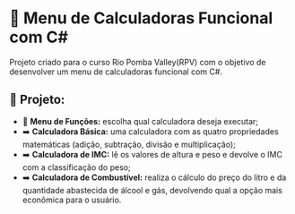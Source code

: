 # 📔 Menu de Calculadoras Funcional com C#

Projeto criado para o curso Rio Pomba Valley(RPV) com o objetivo de desenvolver um menu de calculadoras funcional com C#.

## 👾 Projeto: 

- 🧮 __Menu de Funções:__ escolha qual calculadora deseja executar;
- ➡️ __Calculadora Básica:__ uma calculadora com as quatro propriedades matemáticas (adição, subtração, divisão e multiplicação);
- ➡️ __Calculadora de IMC:__ lê os valores de altura e peso e devolve o IMC com a classificação do peso;
- ➡️ __Calculadora de Combustível:__ realiza o cálculo do preço do litro e da quantidade abastecida de álcool e gás, devolvendo qual a opção mais econômica para o usuário. 

